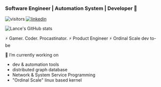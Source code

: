 ### Software Engineer | Automation System | Developer 👋

![visitors](https://visitor-badge.laobi.icu/badge?page_id=lancemk)
[![linkedin](https://img.shields.io/badge/Lance%20Mok-blue?style=flat&logo=Linkedin&logoColor=white&link=https://www.linkedin.com/in/lancemk)](https://www.linkedin.com/in/lancemk)

![Lance's GitHub stats](https://github-readme-stats.vercel.app/api?username=lancemk&show_icons=true&theme=dark)

⚡ Gamer. Coder. Procastinator. 
⚡ Product Engineer
⚡ Ordinal Scale dev to-be 

🔭 I’m currently working on 
  - dev & automation tools
  - distributed graph database
  - Network & System Service Programming
  - "Ordinal Scale" linux based kernel


